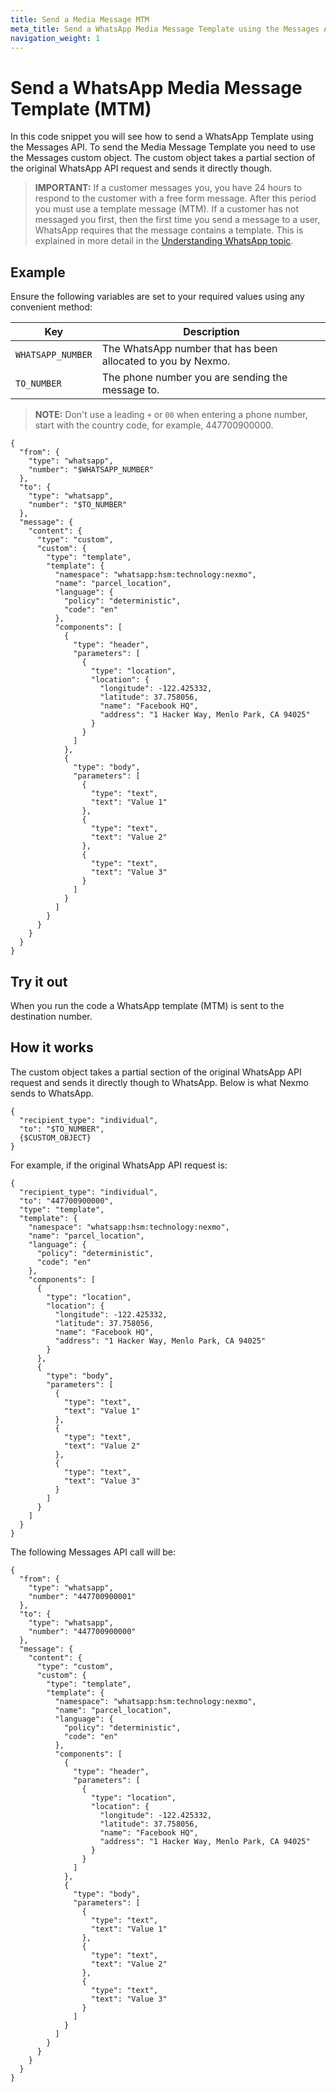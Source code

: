 ```yaml
---
title: Send a Media Message MTM
meta_title: Send a WhatsApp Media Message Template using the Messages API
navigation_weight: 1
---
```


# Send a WhatsApp Media Message Template (MTM)

In this code snippet you will see how to send a WhatsApp Template using the Messages API. To send the Media Message Template you need to use the Messages custom object. The custom object takes a partial section of the original WhatsApp API request and sends it directly though.


> **IMPORTANT:** If a customer messages you, you have 24 hours to respond to the customer with a free form message. After this period you must use a template message (MTM). If a customer has not messaged you first, then the first time you send a message to a user, WhatsApp requires that the message contains a template. This is explained in more detail in the [Understanding WhatsApp topic](/messages/concepts/whatsapp).

## Example

Ensure the following variables are set to your required values using any convenient method:

Key | Description
-- | --
`WHATSAPP_NUMBER` | The WhatsApp number that has been allocated to you by Nexmo.
`TO_NUMBER` | The phone number you are sending the message to.

> **NOTE:** Don't use a leading `+` or `00` when entering a phone number, start with the country code, for example, 447700900000.

```
{
  "from": {
    "type": "whatsapp",
    "number": "$WHATSAPP_NUMBER"
  },
  "to": {
    "type": "whatsapp",
    "number": "$TO_NUMBER"
  },
  "message": {
    "content": {
      "type": "custom",
      "custom": {
        "type": "template",
        "template": {
          "namespace": "whatsapp:hsm:technology:nexmo",
          "name": "parcel_location",
          "language": {
            "policy": "deterministic",
            "code": "en"
          },
          "components": [
            {
              "type": "header",
              "parameters": [
                {
                  "type": "location",
                  "location": {
                    "longitude": -122.425332,
                    "latitude": 37.758056,
                    "name": "Facebook HQ",
                    "address": "1 Hacker Way, Menlo Park, CA 94025"
                  }
                }
              ]
            },
            {
              "type": "body",
              "parameters": [
                {
                  "type": "text",
                  "text": "Value 1"
                },
                {
                  "type": "text",
                  "text": "Value 2"
                },
                {
                  "type": "text",
                  "text": "Value 3"
                }
              ]
            }
          ]
        }
      }
    }
  }
}
```

## Try it out

When you run the code a WhatsApp template (MTM) is sent to the destination number.

## How it works

The custom object takes a partial section of the original WhatsApp API request and sends it directly though to WhatsApp. Below is what Nexmo sends to WhatsApp. 

```
{
  "recipient_type": "individual",
  "to": "$TO_NUMBER",
  {$CUSTOM_OBJECT}
}
```

For example, if the original WhatsApp API request is:

```
{
  "recipient_type": "individual",
  "to": "447700900000",
  "type": "template",
  "template": {
    "namespace": "whatsapp:hsm:technology:nexmo",
    "name": "parcel_location",
    "language": {
      "policy": "deterministic",
      "code": "en"
    },
    "components": [
      {
        "type": "location",
        "location": {
          "longitude": -122.425332,
          "latitude": 37.758056,
          "name": "Facebook HQ",
          "address": "1 Hacker Way, Menlo Park, CA 94025"
        }
      },
      {
        "type": "body",
        "parameters": [
          {
            "type": "text",
            "text": "Value 1"
          },
          {
            "type": "text",
            "text": "Value 2"
          },
          {
            "type": "text",
            "text": "Value 3"
          }
        ]
      }
    ]
  }
}
```

The following Messages API call will be:
```
{
  "from": {
    "type": "whatsapp",
    "number": "447700900001"
  },
  "to": {
    "type": "whatsapp",
    "number": "447700900000"
  },
  "message": {
    "content": {
      "type": "custom",
      "custom": {
        "type": "template",
        "template": {
          "namespace": "whatsapp:hsm:technology:nexmo",
          "name": "parcel_location",
          "language": {
            "policy": "deterministic",
            "code": "en"
          },
          "components": [
            {
              "type": "header",
              "parameters": [
                {
                  "type": "location",
                  "location": {
                    "longitude": -122.425332,
                    "latitude": 37.758056,
                    "name": "Facebook HQ",
                    "address": "1 Hacker Way, Menlo Park, CA 94025"
                  }
                }
              ]
            },
            {
              "type": "body",
              "parameters": [
                {
                  "type": "text",
                  "text": "Value 1"
                },
                {
                  "type": "text",
                  "text": "Value 2"
                },
                {
                  "type": "text",
                  "text": "Value 3"
                }
              ]
            }
          ]
        }
      }
    }
  }
}
```
